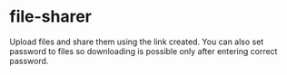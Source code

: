 # file-sharer

Upload files and share them using the link created.
You can also set password to files so downloading is possible only after entering correct password.
